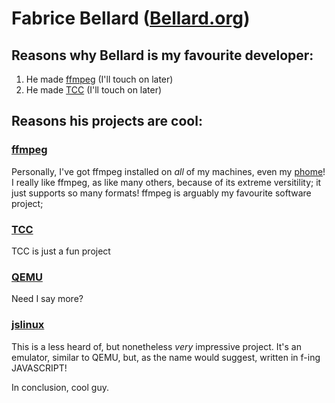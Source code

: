 # Fabrice Bellard ([Bellard.org](https://bellard.org/))




## Reasons why Bellard is my favourite developer:
1. He made [ffmpeg](https://ffmpeg.org/) (I'll touch on later)
2. He made [TCC](https://www.bellard.org/tcc/) (I'll touch on later)

## Reasons his projects are cool:
### [ffmpeg](https://ffmpeg.org/)
Personally, I've got ffmpeg installed on *all* of my machines, even my [phome](https://github.com/caydey/ffshare)!
I really like ffmpeg, as like many others, because of its extreme versitility; it just supports so many formats!
ffmpeg is arguably my favourite software project;
### [TCC](https://www.bellard.org/tcc/)
TCC is just a fun project
### [QEMU](https://www.qemu.org/)
Need I say more?
### [jslinux](https://bellard.org/jslinux/)
This is a less heard of, but nonetheless *very* impressive project.
It's an emulator, similar to QEMU, but, as the name would suggest, written in f-ing JAVASCRIPT!

In conclusion, cool guy.

